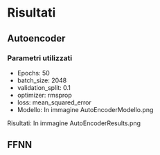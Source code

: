 # Risultati

## Autoencoder

### Parametri utilizzati

- Epochs: 50
- batch_size: 2048
- validation_split: 0.1
- optimizer: rmsprop
- loss: mean_squared_error
- Modello: In immagine AutoEncoderModello.png

Risultati: In immagine AutoEncoderResults.png


## FFNN
